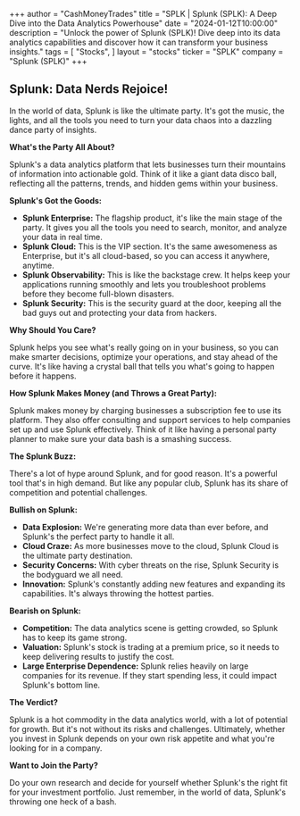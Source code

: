 +++
author = "CashMoneyTrades"
title = "SPLK |  Splunk (SPLK): A Deep Dive into the Data Analytics Powerhouse"
date = "2024-01-12T10:00:00"
description = "Unlock the power of Splunk (SPLK)! Dive deep into its data analytics capabilities and discover how it can transform your business insights."
tags = [
"Stocks",
]
layout = "stocks"
ticker = "SPLK"
company = "Splunk (SPLK)"
+++
        


## Splunk: Data Nerds Rejoice!

In the world of data, Splunk is like the ultimate party. It's got the music, the lights, and all the tools you need to turn your data chaos into a dazzling dance party of insights.  

**What's the Party All About?**

Splunk's a data analytics platform that lets businesses turn their mountains of information into actionable gold.  Think of it like a giant data disco ball, reflecting all the patterns, trends, and hidden gems within your business.  

**Splunk's Got the Goods:**

* **Splunk Enterprise:**  The flagship product, it's like the main stage of the party. It gives you all the tools you need to search, monitor, and analyze your data in real time.  
* **Splunk Cloud:**  This is the VIP section.  It's the same awesomeness as Enterprise, but it's all cloud-based, so you can access it anywhere, anytime. 
* **Splunk Observability:**  This is like the backstage crew.  It helps keep your applications running smoothly and lets you troubleshoot problems before they become full-blown disasters.
* **Splunk Security:**  This is the security guard at the door, keeping all the bad guys out and protecting your data from hackers. 

**Why Should You Care?**

Splunk helps you see what's really going on in your business, so you can make smarter decisions, optimize your operations, and stay ahead of the curve. It's like having a crystal ball that tells you what's going to happen before it happens.

**How Splunk Makes Money (and Throws a Great Party):**

Splunk makes money by charging businesses a subscription fee to use its platform.  They also offer consulting and support services to help companies set up and use Splunk effectively.  Think of it like having a personal party planner to make sure your data bash is a smashing success.

**The Splunk Buzz:**

There's a lot of hype around Splunk, and for good reason. It's a powerful tool that's in high demand.  But like any popular club, Splunk has its share of competition and potential challenges.

**Bullish on Splunk:**

* **Data Explosion:**  We're generating more data than ever before, and Splunk's the perfect party to handle it all.  
* **Cloud Craze:**  As more businesses move to the cloud, Splunk Cloud is the ultimate party destination.
* **Security Concerns:**  With cyber threats on the rise, Splunk Security is the bodyguard we all need. 
* **Innovation:**  Splunk's constantly adding new features and expanding its capabilities.  It's always throwing the hottest parties.

**Bearish on Splunk:**

* **Competition:**  The data analytics scene is getting crowded, so Splunk has to keep its game strong.  
* **Valuation:**  Splunk's stock is trading at a premium price, so it needs to keep delivering results to justify the cost. 
* **Large Enterprise Dependence:**  Splunk relies heavily on large companies for its revenue.  If they start spending less, it could impact Splunk's bottom line.

**The Verdict?**

Splunk is a hot commodity in the data analytics world, with a lot of potential for growth. But it's not without its risks and challenges.  Ultimately, whether you invest in Splunk depends on your own risk appetite and what you're looking for in a company.  

**Want to Join the Party?**

Do your own research and decide for yourself whether Splunk's the right fit for your investment portfolio.  Just remember, in the world of data, Splunk's throwing one heck of a bash. 

        